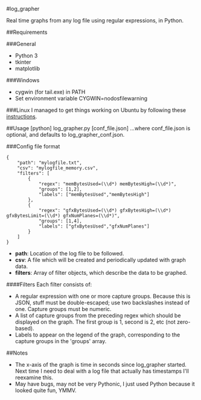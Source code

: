 #log_grapher

Real time graphs from any log file using regular expressions, in Python.

##Requirements

###General
 * Python 3
 * tkinter
 * matplotlib

###Windows
 * cygwin (for tail.exe) in PATH
 * Set environment variable CYGWIN=nodosfilewarning

###Linux
I managed to get things working on Ubuntu by following these [instructions](http://joat-programmer.blogspot.co.uk/2012/11/install-matplotlib-on-ubuntu-1210-for.html).

##Usage
      [python] log_grapher.py [conf_file.json]
...where conf\_file.json is optional, and defaults to log\_grapher\_conf.json.

###Config file format

    {
    	"path": "mylogfile.txt",
    	"csv": "mylogfile_memory.csv",
    	"filters": [
    		{
    			"regex": "memBytesUsed=(\\d*) memBytesHigh=(\\d*)",
    			"groups": [1,2],
    			"labels": ["memBytesUsed","memBytesHigh"]
    		},
    		{
    			"regex": "gfxBytesUsed=(\\d*) gfxBytesHigh=(\\d*) gfxBytesLimit=(\\d*) gfxNumPlanes=(\\d*)",
    			"groups": [1,4],
    			"labels": ["gfxBytesUsed","gfxNumPlanes"]
    		}
    	]
    }

 * **path**: Location of the log file to be followed.
 * **csv**: A file which will be created and periodically updated with graph data.
 * **filters**: Array of filter objects, which describe the data to be graphed.

####Filters
Each filter consists of:

 * A regular expression with one or more capture groups. Because this is JSON, stuff must be double-escaped; use two backslashes instead of one. Capture groups must be numeric.
 * A list of capture groups from the preceding regex which should be displayed on the graph. The first group is 1, second is 2, etc (not zero-based).
 * Labels to appear on the legend of the graph, corresponding to the capture groups in the 'groups' array.

##Notes

 * The x-axis of the graph is time in seconds since log_grapher started. Next time I need to deal with a log file that actually has timestamps I'll reexamine this.
 * May have bugs, may not be very Pythonic, I just used Python because it looked quite fun, YMMV.

